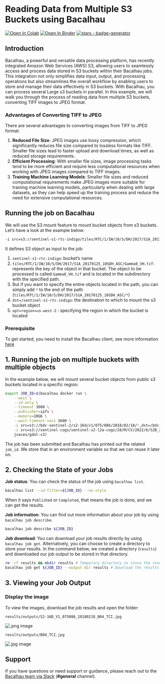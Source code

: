 # Reading Data from Multiple S3 Buckets using Bacalhau

[![Open In Colab](https://colab.research.google.com/assets/colab-badge.svg)](https://colab.research.google.com/github/bacalhau-project/examples/blob/main/workload-onboarding/Reading-from-Multiple-S3-buckets/index.ipynb) [![Open In Binder](https://mybinder.org/badge.svg)](https://mybinder.org/v2/gh/bacalhau-project/examples/HEAD?labpath=workload-onboarding/Reading-from-Multiple-S3-buckets/index.ipynb) [![stars - badge-generator](https://img.shields.io/github/stars/bacalhau-project/bacalhau?style=social)](https://github.com/bacalhau-project/bacalhau)

## Introduction

Bacalhau, a powerful and versatile data processing platform, has recently integrated Amazon Web Services (AWS) S3, allowing users to seamlessly access and process data stored in S3 buckets within their Bacalhau jobs. This integration not only simplifies data input, output, and processing operations but also streamlines the overall workflow by enabling users to store and manage their data effectively in S3 buckets. With Bacalhau, you can process several Large s3 buckets in parallel. In this example, we will walk you through the process of reading data from multiple S3 buckets, converting TIFF images to JPEG format.

### Advantages of Converting TIFF to JPEG

There are several advantages to converting images from TIFF to JPEG format:

1. **Reduced File Size**: JPEG images use lossy compression, which significantly reduces file size compared to lossless formats like TIFF. Smaller file sizes lead to faster upload and download times, as well as reduced storage requirements.
2. **Efficient Processing**: With smaller file sizes, image processing tasks tend to be more efficient and require less computational resources when working with JPEG images compared to TIFF images.
3. **Training Machine Learning Models**: Smaller file sizes and reduced computational requirements make JPEG images more suitable for training machine learning models, particularly when dealing with large datasets, as they can help speed up the training process and reduce the need for extensive computational resources.

## Running the job on Bacalhau

We will use the S3 mount feature to mount bucket objects from s3 buckets. Let’s have a look at the example below:

```bash
-i src=s3://sentinel-s1-rtc-indigo/tiles/RTC/1/IW/10/S/DH/2017/S1A_20170125_10SDH_ASC/Gamma0_VH.tif,dst=/sentinel-s1-rtc-indigo/,opt=region=us-west-2
```

It defines S3 object as input to the job:

1. `sentinel-s1-rtc-indigo`: bucket’s name
2. `tiles/RTC/1/IW/10/S/DH/2017/S1A_20170125_10SDH_ASC/Gamma0_VH.tif`: represents the key of the object in that bucket. The object to be processed is called `Gamma0_VH.tif` and is located in the subdirectory with the specified path.
3. But if you want to specify the entire objects located in the path, you can simply add `*` to the end of the path (`tiles/RTC/1/IW/10/S/DH/2017/S1A_20170125_10SDH_ASC/*`)
4. `dst=/sentinel-s1-rtc-indigo`: the destination to which to mount the s3 bucket object
5. `opt=region=us-west-2` : specifying the region in which the bucket is located

### Prerequisite

To get started, you need to install the Bacalhau client, see more information [here](../../getting-started/installation.md)

## 1. Running the job on multiple buckets with multiple objects

In the example below, we will mount several bucket objects from public s3 buckets located in a specific region:

```bash
export JOB_ID=$(bacalhau docker run \
    --wait \
    --id-only \
    --timeout 3600 \
    --publisher=ipfs \
    --memory=10Gb \
    --wait-timeout-secs 3600 \
    -i src=s3://bdc-sentinel-2/s2-16d/v1/075/086/2018/02/18/*,dst=/bdc-sentinel-2/,opt=region=us-west-2  \
    -i src=s3://sentinel-cogs/sentinel-s2-l2a-cogs/28/M/CV/2022/6/S2B_28MCV_20220620_0_L2A/*,dst=/sentinel-cogs/,opt=region=us-west-2 \
    jsacex/gdal-s3)
```

The job has been submitted and Bacalhau has printed out the related `job_id`. We store that in an environment variable so that we can reuse it later on.

## 2. Checking the State of your Jobs

**Job status**: You can check the status of the job using `bacalhau list`.

```bash
bacalhau list --id-filter=${JOB_ID} --no-style
```

When it says `Published` or `Completed`, that means the job is done, and we can get the results.

**Job information**: You can find out more information about your job by using `bacalhau job describe`.

```bash
bacalhau job describe ${JOB_ID}
```

**Job download**: You can download your job results directly by using `bacalhau job get`. Alternatively, you can choose to create a directory to store your results. In the command below, we created a directory (`results`) and downloaded our job output to be stored in that directory.

```bash
rm -rf results && mkdir results # Temporary directory to store the results
bacalhau job get ${JOB_ID} --output-dir results # Download the results
```

## 3. Viewing your Job Output

### Display the image

To view the images, download the job results and open the folder:

```
results/outputs/S2-16D_V1_075086_20180218_B04_TCI.jpg
```

![.png image](../../.gitbook/assets/index\_19\_1.png)

```
results/outputs/B04_TCI.jpg
```

![.jpg image](../../.gitbook/assets/index\_19\_3.png)

## Support

If you have questions or need support or guidance, please reach out to the [Bacalhau team via Slack](https://bacalhauproject.slack.com/ssb/redirect) (**#general** channel).
